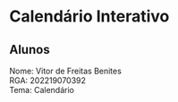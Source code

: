 # Calendário Interativo
## Alunos
Nome: Vitor de Freitas Benites\
RGA: 202219070392\
Tema: Calendário
